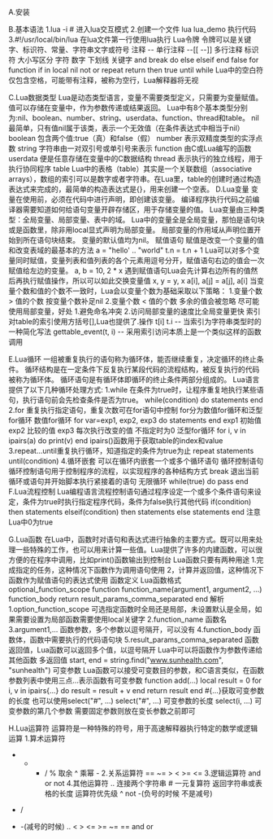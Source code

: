 A.安装

B.基本语法
1.lua -i # 进入lua交互模式
2.创建一个文件 lua lua_demo 执行代码
3.#!/usr/local/bin/lua 在lua文件第一行使用lua执行
Lua令牌
令牌可以是关键字、标识符、常量、字符串文字或符号
注释
-- 单行注释
--[[ --]] 多行注释
标识符
大小写区分 字符 数字 下划线
关键字
and
break
do 
else
elseif
end
false
for
function
if
in
local
nil
not
or
repeat
return
then
true
until
while
Lua中的空白符
仅包含空格，可能带有注释，被称为空行，Lua解释器将无视

C.Lua数据类型
Lua是动态类型语言，变量不需要类型定义，只需要为变量赋值。值可以存储在变量中，作为参数传递或结果返回。
Lua中有8个基本类型分别为:nil、boolean、number、string、userdata、function、thread和table。
nil         最简单，只有值nil属于该类，表示一个无效值（在条件表达式中相当于nil）
boolean     包含两个值:true（真）和false（假）
number      表示双精度类型的实浮点数
string      字符串由一对双引号或单引号来表示
function    由C或Lua编写的函数
userdata    便是任意存储在变量中的C数据结构
thread      表示执行的独立线程，用于执行协同程序
table       Lua中的表格（table）其实是一个关联数组（associative arrays），数组的索引可以是数字或者字符串。在Lua里，table的创建时通过构造表达式来完成的，最简单的构造表达式是{}，用来创建一个空表。
D.Lua变量
变量在使用前，必须在代码中进行声明，即创建该变量。
编译程序执行代码之前编译器需要知道如何给语句变量开辟存储区，用于存储变量的值。
Lua变量由三种类型：全局变量、局部变量、表中的域。
Lua中的变量全是全局变量，那怕是语句块或是函数里，除非用local显式声明为局部变量。
局部变量的作用域从声明位置开始到所在语句块结束。
变量的默认值均为nil。
赋值语句
赋值是改变一个变量的值和改变表域的最基本的方法
a = "hello' .. "world"
t.n = t.n + 1
Lua可以对多个变量同时赋值，变量列表和值列表的各个元素用逗号分开，赋值语句右边的值会一次赋值给左边的变量。
a, b = 10, 2 * x
遇到赋值语句Lua会先计算右边所有的值然后再执行赋值操作，所以可以如此交换变量值
x, y = y, x
a[i], a[j] = a[j], a[i]
当变量个数和值的个数不一致时，Lua会以变量个数为基础采取以下策略：
1.变量个数 > 值的个数   按变量个数补足nil
2.变量个数 < 值的个数   多余的值会被忽略
尽可能使用局部变量，好处
1.避免命名冲突
2.访问局部变量的速度比全局变量更快
索引
对table的索引使用方括号[],Lua也提供了.操作
t[i]
t.i -- 当索引为字符串类型时的一种简化写法
gettable_event(t, i) -- 采用索引访问本质上是一个类似这样的函数调用

E.Lua循环
一组被重复执行的语句称为循环体，能否继续重复，决定循环的终止条件。
循环结构是在一定条件下反复执行某段代码的流程结构，被反复执行的代码被称为循环体。
循环语句是有循环体即循环的终止条件两部分组成的。
Lua语言提供了以下几种循环处理方式:
1.while         在条件为true时，让程序重复地执行某些语句，执行语句前会先检查条件是否为true。
while(condition)
do
    statements
end
2.for           重复执行指定语句，重复次数可在for语句中控制
for分为数值for循环和泛型for循环
数值for循环
for var=exp1, exp2, exp3 
do
    statements
end
exp1 初始值
exp2 比较的值
exp3 每次执行改变的值 不指定时为0
泛型for循环
for i, v in ipairs(a)
do
    print(v)
end
ipairs()函数用于获取table的index和value
3.repeat...until重复执行循环，知道指定的条件为true为止
repeat
    statements
until(condition)
4.循环嵌套       可以在循环内嵌套一个或多个循环语句
循环控制语句
循环控制语句用于控制程序的流程，以实现程序的各种结构方式
break           退出当前循环或语句并开始脚本执行紧接着的语句
无限循环
while(true)
do
    pass
end
F.Lua流程控制
Lua编程语言流程控制语句通过程序设定一个或多个条件语句来设定，条件为true时执行指定程序代码，条件为false执行其他代码
if(condition)
then
    statements
elseif(condition)
then
    statements
else
    statements
end
注意Lua中0为true

G.Lua函数
在Lua中，函数时对语句和表达式进行抽象的主要方式。既可以用来处理一些特殊的工作，也可以用来计算一些值。Lua提供了许多的内建函数，可以很方便的在程序中调用，比如print()函数输出到控制台
Lua函数只要有两种用途
1.完成指定的任务，这种情况下函数作为调用语句使用
2，计算并返回值，这种情况下函数作为赋值语句的表达式使用
函数定义
Lua函数格式
optional_function_scope function function_name(argument1, argument2, ...)
    function_body
    return result_params_comma_separated
end
解析
1.option_function_scope 可选指定函数时全局还是局部，未设置默认是全局，如果需要设置为局部函数需要使用local关键字
2.function_name 函数名
3.argument1,... 函数参数，多个参数以逗号隔开，可以没有
4.function_body 函数体，函数中需要执行的代码语句块
5.result_params_comma_separated 函数返回值，Lua函数可以返回多个值，以逗号隔开
Lua中可以将函数作为参数传递给其他函数
多返回值
start, end = string.find("www.sunhealth.com", "sunhealth")
可变参数
Lua函数可以接受可变数目的参数，和C语言类似，在函数参数列表中使用三点...表示函数有可变参数
function add(...)
    local result = 0
    for i, v in ipairs{...}
    do
        result = result + v
    end
    return result
end
#{...}获取可变参数的长度
也可以使用select("#", ...)
select("#", ...) 可变参数的长度
select(i, ...) 可变参数的第几个参数
需要固定参数则放在变长参数之前即可

H.Lua运算符
运算符是一种特殊的符号，用于高速解释器执行特定的数学或逻辑运算
1.算术运算符
+ - * / % 取余 ^ 乘幂 -
2.关系运算符
== ~= > < >= <=
3.逻辑运算符
and or not
4.其他运算符
.. 连接两个字符串 # 一元复算符 返回字符串或表格的长度
运算符优先级
^
not -(负号的时候 不是减号) 
* /
+ -(减号的时候)
..
< > <= >= ~= ==
and 
or
